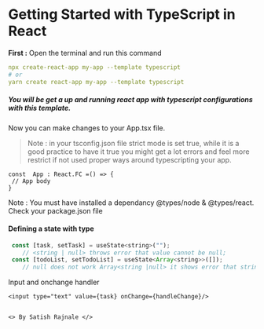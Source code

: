 #  Getting Started with TypeScript<T> in React 

  **First :** Open the terminal and run this command

```yaml
npx create-react-app my-app --template typescript
# or
yarn create react-app my-app --template typescript

```
##### You will be get a up and running react app with typescript configurations with this template.

Now you can make changes to your App.tsx file.
 > Note : in  your tsconfig.json file strict mode is set true, while it is a good practice to have it true you might get a lot errors and feel more restrict if not used proper ways around typescripting your app.

```tsx
const  App : React.FC =() => {
 // App body
}
```
Note : You must have installed a dependancy @types/node & @types/react. Check your package.json file

#### Defining a state with type
```js
 const [task, setTask] = useState<string>("");  
    // <string | null> throws error that value cannot be null; 
 const [todoList, setTodoList] = useState<Array<string>>([]);  
    // null does not work Array<string |null> it shows error that string[] cannot be null

```

Input and onchange handler
```
<input type="text" value={task} onChange={handleChange}/>
```
```

```

`<> By Satish Rajnale </>`
